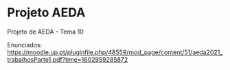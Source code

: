 # Projeto AEDA
 Projeto de AEDA - Tema 10 

Enunciados: https://moodle.up.pt/pluginfile.php/48559/mod_page/content/51/aeda2021_trabalhosParte1.pdf?time=1602959285872
